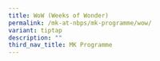 ```yaml
---
title: WoW (Weeks of Wonder)
permalink: /mk-at-nbps/mk-programme/wow/
variant: tiptap
description: ""
third_nav_title: MK Programme
---
```

